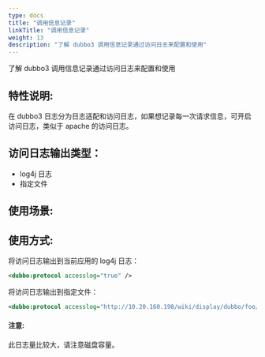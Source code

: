 ```yaml
---
type: docs
title: "调用信息记录"
linkTitle: "调用信息记录"
weight: 13
description: "了解 dubbo3 调用信息记录通过访问日志来配置和使用"
---
```


了解 dubbo3 调用信息记录通过访问日志来配置和使用

## 特性说明:

在 dubbo3 日志分为日志适配和访问日志，如果想记录每一次请求信息，可开启访问日志，类似于 apache 的访问日志。

## 访问日志输出类型：

-   log4j 日志
-   指定文件

## 使用场景:

## 使用方式:

将访问日志输出到当前应用的 log4j 日志：

```xml
<dubbo:protocol accesslog="true" />
```
将访问日志输出到指定文件：

```xml
<dubbo:protocol accesslog="http://10.20.160.198/wiki/display/dubbo/foo/bar.log" />
```
#### [](https://github.com/mfordjody/dubbo-website/blob/b4eb2db924f6cfc9ae146bc79381e425050a2495/content/zh/docs3-building/java-sdk/dubbo3-information-record-call.md#%E6%B3%A8%E6%84%8F)注意:

此日志量比较大，请注意磁盘容量。
